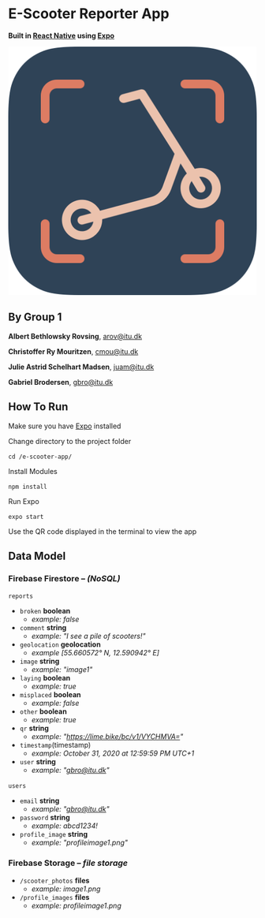 # E-Scooter Reporter App

**Built in [React Native](https://reactnative.dev) using [Expo](https://expo.io)**

![app icon](assets/app_icon/app_icon_rounded.png)

## By Group 1

**Albert Bethlowsky Rovsing**,
[arov@itu.dk](mailto:arov@itu.dk)

**Christoffer Ry Mouritzen**,
[cmou@itu.dk](mailto:cmou@itu.dk)

**Julie Astrid Schelhart Madsen**,
[juam@itu.dk](mailto:juam@itu.dk)

**Gabriel Brodersen**,
[gbro@itu.dk](mailto:gbro@itu.dk)

## How To Run

Make sure you have [Expo](https://expo.io) installed

Change directory to the project folder

```Shell
cd /e-scooter-app/
```

Install Modules

```Shell
npm install
```

Run Expo

```Shell
expo start
```

Use the QR code displayed in the terminal to view the app

## Data Model

### Firebase Firestore – _(NoSQL)_

`reports`

- `broken` **boolean**
  - _example: false_
- `comment` **string**
  - _example: "I see a pile of scooters!"_
- `geolocation` **geolocation**
  - _example [55.660572° N, 12.590942° E]_
- `image` **string**
  - _example: "image1"_
- `laying` **boolean**
  - _example: true_
- `misplaced` **boolean**
  - _example: false_
- `other` **boolean**
  - _example: true_
- `qr` **string**
  - _example: "<https://lime.bike/bc/v1/VYCHMVA=>"_
- `timestamp`(timestamp)
  - _example: October 31, 2020 at 12:59:59 PM UTC+1_
- `user` **string**
  - _example: "gbro@itu.dk"_

`users`

- `email` **string**
  - _example: "gbro@itu.dk"_
- `password` **string**
  - _example: abcd1234!_
- `profile_image` **string**
  - _example: "profileimage1.png"_

### Firebase Storage – _file storage_

- `/scooter_photos` **files**
  - _example: image1.png_
- `/profile_images` **files**
  - _example: profileimage1.png_
